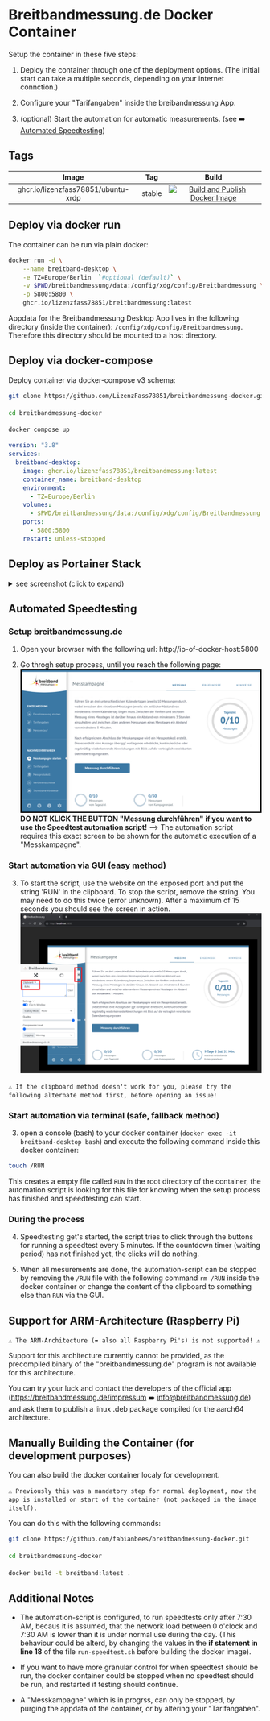 # Breitbandmessung.de Docker Container


Setup the container in these five steps:

1. Deploy the container through one of the deployment options.
(The initial start can take a multiple seconds, depending on your internet connction.)

2. Configure your "Tarifangaben" inside the breibandmessung App.

3. (optional) Start the automation for automatic measurements. (see ➡️ [Automated Speedtesting](#automated-speedtesting))


## Tags

| Image | Tag | Build |
|:------------------:|:--------------:|:-----------------:|
| ghcr.io/lizenzfass78851/ubuntu-xrdp | stable | [![Build and Publish Docker Image](https://github.com/LizenzFass78851/breitbandmessung-docker/actions/workflows/docker-image.yml/badge.svg?branch=stable)](https://github.com/LizenzFass78851/breitbandmessung-docker/actions/workflows/docker-image.yml) | 


## Deploy via docker run

The container can be run via plain docker:

```bash
docker run -d \
    --name breitband-desktop \
    -e TZ=Europe/Berlin  `#optional (default)` \
    -v $PWD/breitbandmessung/data:/config/xdg/config/Breitbandmessung \
    -p 5800:5800 \
    ghcr.io/lizenzfass78851/breitbandmessung:latest
```

Appdata for the Breitbandmessung Desktop App lives in the following directory (inside the container): ```/config/xdg/config/Breitbandmessung```. Therefore this directory should be mounted to a host directory.


## Deploy via docker-compose

Deploy container via docker-compose v3 schema:

```bash
git clone https://github.com/LizenzFass78851/breitbandmessung-docker.git

cd breitbandmessung-docker

docker compose up
```


```yaml
version: "3.8"
services:
  breitband-desktop:
    image: ghcr.io/lizenzfass78851/breitbandmessung:latest
    container_name: breitband-desktop
    environment:
      - TZ=Europe/Berlin
    volumes:
      - $PWD/breitbandmessung/data:/config/xdg/config/Breitbandmessung
    ports:
      - 5800:5800
    restart: unless-stopped
```



## Deploy as Portainer Stack

<details>
<summary>see screenshot (click to expand)</summary>
<br>
<img src="screenshots/portainer-stack.png">
</details>




## Automated Speedtesting

### Setup breitbandmessung.de

1. Open your browser with the following url: http://ip-of-docker-host:5800


2. Go throgh setup process, until you reach the following page:
![Screenshot1](screenshots/screenshot1.png)
**DO NOT KLICK THE BUTTON "Messung durchführen" if you want to use the Speedtest automation script!**
--> The automation script requires this exact screen to be shown for the automatic execution of a "Messkampagne".


### Start automation via GUI (easy method)

3. To start the script, use the website on the exposed port and put the string 'RUN' in the clipboard. To stop the script, remove the string. You may need to do this twice (error unknown). After a maximum of 15 seconds you should see the screen in action. 
![Screenshot1](screenshots/clipboard.png)

```⚠️ If the clipboard method doesn't work for you, please try the following alternate method first, before opening an issue!```


### Start automation via terminal (safe, fallback method)

3. open a console (bash) to your docker container (```docker exec -it breitband-desktop bash```) and execute the following command inside this docker container:
```bash
touch /RUN
```
This creates a empty file called ```RUN``` in the root directory of the container, the automation script is looking for this file for knowing when the setup process has finished and speedtesting can start.


### During the process

4. Speedtesting get's started, the script tries to click through the buttons for running a speedtest every 5 minutes. If the countdown timer (waiting period) has not finished yet, the clicks will do nothing.

5. When all mesurements are done, the automation-script can be stopped by removing the ```/RUN``` file with the following command ```rm /RUN``` inside the docker container or change the content of the clipboard to something else than `RUN` via the GUI.




## Support for ARM-Architecture (Raspberry Pi)

```⚠️ The ARM-Architecture (➡️ also all Raspberry Pi's) is not supported! ⚠️```

Support for this architecture currently cannot be provided, as the precompiled binary of the "breitbandmessung.de" program is not available for this architecture.

You can try your luck and contact the developers of the official app (https://breitbandmessung.de/impressum ➡️ info@breitbandmessung.de) and ask them to publish a linux .deb package compiled for the aarch64 architecture.


## Manually Building the Container (for development purposes)

You can also build the docker container localy for development.

```⚠️ Previously this was a mandatory step for normal deployment, now the app is installed on start of the container (not packaged in the image itself).```

You can do this with the following commands:

```bash
git clone https://github.com/fabianbees/breitbandmessung-docker.git

cd breitbandmessung-docker

docker build -t breitband:latest .
```


## Additional Notes

- The automation-script is configured, to run speedtests only after 7:30 AM, becaus it is assumed, that the network load between 0 o'clock and 7:30 AM is lower than it is under normal use during the day.
(This behaviour could be alterd, by changing the values in the **if statement in line 18** of the file ```run-speedtest.sh``` before building the docker image).

- If you want to have more granular control for when speedtest should be run, the docker container could be stopped when no speedtest should be run, and restarted if testing should continue.

- A "Messkampagne" which is in progrss, can only be stopped, by purging the appdata of the container, or by altering your "Tarifangaben".
